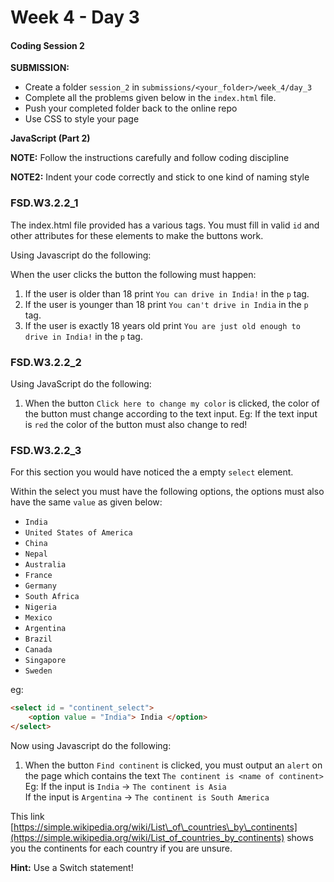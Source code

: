 # Week 4 - Day 3

#### Coding Session 2

**SUBMISSION:**


- Create a folder `session_2` in `submissions/<your_folder>/week_4/day_3`
- Complete all the problems given below in the `index.html` file.
- Push your completed folder back to the online repo
- Use CSS to style your page

**JavaScript (Part 2)**

**NOTE:** Follow the instructions carefully and follow coding discipline

**NOTE2:** Indent your code correctly and stick to one kind of naming style

### FSD.W3.2.2_1

The index.html file provided has a various tags. You must fill in valid `id` and other attributes for these elements to make the buttons work. 

Using Javascript do the following:

When the user clicks the button the following must happen:  
1. If the user is older than 18 print `You can drive in India!` in the `p` tag.  
2. If the user is younger than 18 print `You can't drive in India` in the `p` tag.  
3. If the user is exactly 18 years old print `You are just old enough to drive in India!` in the `p` tag.

### FSD.W3.2.2_2

Using JavaScript do the following:

1. When the button `Click here to change my color` is clicked, the color of the button must change according to the text input. Eg: If the text input is `red` the color of the button must also change to red!

### FSD.W3.2.2_3

For this section you would have noticed the a empty 
`select` element.

Within the select you must have the following options, the options must also have the same `value` as given below:  

- `India`
- `United States of America`
- `China`
- `Nepal`
- `Australia`
- `France`
- `Germany`
- `South Africa`
- `Nigeria`
- `Mexico`
- `Argentina`
- `Brazil`
- `Canada`
- `Singapore`
- `Sweden`  

eg: 

```html
<select id = "continent_select">
	<option value = "India"> India </option>	
</select>
```

Now using Javascript do the following:

1. When the button `Find continent` is clicked, you must output an `alert` on the page which contains the text `The continent is <name of continent>`  
Eg: If the input is `India` -> `The continent is Asia`  
    If the input is `Argentina` -> `The continent is South America`  

This link [https://simple.wikipedia.org/wiki/List\_of\_countries\_by\_continents](https://simple.wikipedia.org/wiki/List_of_countries_by_continents) shows you the continents for each country if you are unsure. 

**Hint:** Use a Switch statement!

